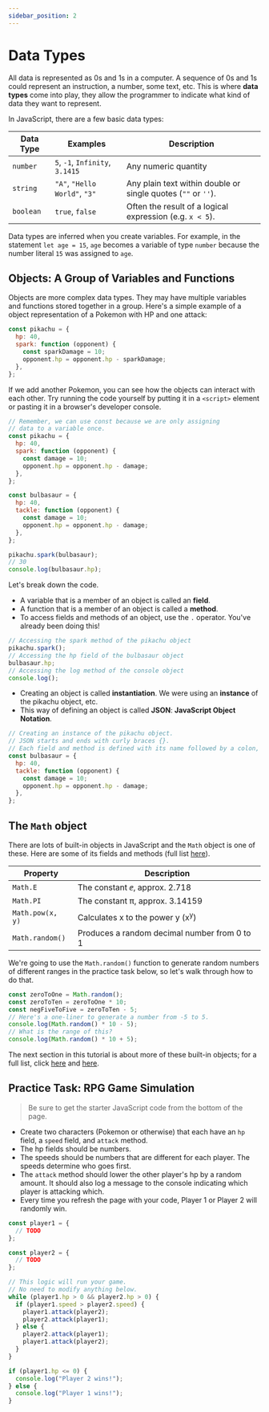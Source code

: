 ```yaml
---
sidebar_position: 2
---
```


# Data Types

All data is represented as 0s and 1s in a computer. A sequence of 0s and 1s could represent an instruction, a number, some text, etc. This is where **data types** come into play, they allow the programmer to indicate what kind of data they want to represent.

In JavaScript, there are a few basic data types:

| Data Type | Examples                        | Description                                                   |
| --------- | ------------------------------- | ------------------------------------------------------------- |
| `number`  | `5`, `-1`, `Infinity`, `3.1415` | Any numeric quantity                                          |
| `string`  | `"A"`, `"Hello World"`, `"3"`   | Any plain text within double or single quotes (`""` or `''`). |
| `boolean` | `true`, `false`                 | Often the result of a logical expression (e.g. `x < 5`).      |

Data types are inferred when you create variables. For example, in the statement `let age = 15`, `age` becomes a variable of type `number` because the number literal `15` was assigned to `age`.

## Objects: A Group of Variables and Functions

Objects are more complex data types. They may have multiple variables and functions stored together in a group. Here's a simple example of a object representation of a Pokemon with HP and one attack:

```javascript
const pikachu = {
  hp: 40,
  spark: function (opponent) {
    const sparkDamage = 10;
    opponent.hp = opponent.hp - sparkDamage;
  },
};
```

If we add another Pokemon, you can see how the objects can interact with each other. Try running the code yourself by putting it in a `<script>` element or pasting it in a browser's developer console.

```javascript
// Remember, we can use const because we are only assigning
// data to a variable once.
const pikachu = {
  hp: 40,
  spark: function (opponent) {
    const damage = 10;
    opponent.hp = opponent.hp - damage;
  },
};

const bulbasaur = {
  hp: 40,
  tackle: function (opponent) {
    const damage = 10;
    opponent.hp = opponent.hp - damage;
  },
};

pikachu.spark(bulbasaur);
// 30
console.log(bulbasaur.hp);
```

Let's break down the code.

- A variable that is a member of an object is called an **field**.
- A function that is a member of an object is called a **method**.
- To access fields and methods of an object, use the `.` operator. You've already been doing this!

```javascript
// Accessing the spark method of the pikachu object
pikachu.spark();
// Accessing the hp field of the bulbasaur object
bulbasaur.hp;
// Accessing the log method of the console object
console.log();
```

- Creating an object is called **instantiation**. We were using an **instance** of the pikachu object, etc.
- This way of defining an object is called **JSON**: **JavaScript Object Notation**.

```javascript
// Creating an instance of the pikachu object.
// JSON starts and ends with curly braces {}.
// Each field and method is defined with its name followed by a colon, the data, and a comma.
const bulbasaur = {
  hp: 40,
  tackle: function (opponent) {
    const damage = 10;
    opponent.hp = opponent.hp - damage;
  },
};
```

## The `Math` object

There are lots of built-in objects in JavaScript and the `Math` object is one of these. Here are some of its fields and methods (full list [here](https://developer.mozilla.org/en-US/docs/Web/JavaScript/Reference/Global_Objects/Math)).

| Property         | Description                                  |
| ---------------- | -------------------------------------------- |
| `Math.E`         | The constant &ee;, approx. 2.718             |
| `Math.PI`        | The constant &pi;, approx. 3.14159           |
| `Math.pow(x, y)` | Calculates x to the power y (x<sup>y</sup>)  |
| `Math.random()`  | Produces a random decimal number from 0 to 1 |

We're going to use the `Math.random()` function to generate random numbers of different ranges in the practice task below, so let's walk through how to do that.

```javascript
const zeroToOne = Math.random();
const zeroToTen = zeroToOne * 10;
const negFiveToFive = zeroToTen - 5;
// Here's a one-liner to generate a number from -5 to 5.
console.log(Math.random() * 10 - 5);
// What is the range of this?
console.log(Math.random() * 10 + 5);
```

The next section in this tutorial is about more of these built-in objects; for a full list, click [here](https://developer.mozilla.org/en-US/docs/Web/JavaScript/Reference/Global_Objects) and [here](https://developer.mozilla.org/en-US/docs/Web/API).

## Practice Task: RPG Game Simulation

> Be sure to get the starter JavaScript code from the bottom of the page.

- Create two characters (Pokemon or otherwise) that each have an `hp` field, a `speed` field, and `attack` method.
- The hp fields should be numbers.
- The speeds should be numbers that are different for each player. The speeds determine who goes first.
- The `attack` method should lower the other player's hp by a random amount. It should also log a message to the console indicating which player is attacking which.
- Every time you refresh the page with your code, Player 1 or Player 2 will randomly win.

```javascript
const player1 = {
  // TODO
};

const player2 = {
  // TODO
};

// This logic will run your game.
// No need to modify anything below.
while (player1.hp > 0 && player2.hp > 0) {
  if (player1.speed > player2.speed) {
    player1.attack(player2);
    player2.attack(player1);
  } else {
    player2.attack(player1);
    player1.attack(player2);
  }
}

if (player1.hp <= 0) {
  console.log("Player 2 wins!");
} else {
  console.log("Player 1 wins!");
}
```
